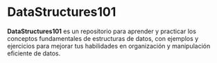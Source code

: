 # DataStructures101
**DataStructures101** es un repositorio para aprender y practicar los conceptos fundamentales de estructuras de datos, con ejemplos y ejercicios para mejorar tus habilidades en organización y manipulación eficiente de datos.